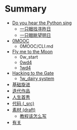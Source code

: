 # Summary

* [Do you hear the Python sing](README.md)
   * [一只眼找寻昨日](seeingyesterday.md)
   * [一只眼眺望明日](seeingtomorrow.md)
* [0MOOC](0MOOC/README.md)
   * 0MOOC/CLI.md
* [Fly me to the Moon](fly_me_to_the_moon.md)
   * 0w_start
   * [0wd4](0wd4.md)
   * [1wd4](notes/1wd4.md)
* [Hacking to the Gate](hacking_to_the_gate.md)
   * [1w_dairy system](task/1wdairy_system.md)
* [基础旋进](1sTry/README.md)
* [迭代作品](2nDev/README.md)
* [人生首秀](3rDemo/README.md)
* [代码 (_src)](_src/README.md)
* [素材 (draft)](draft/README.md)
   * [教程该怎么写](draft/how2tutorial.md)
* [有关](ABOUT.md)

